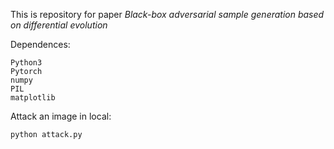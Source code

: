 This is repository for paper *Black-box adversarial sample generation based on differential evolution*



Dependences:

```
Python3
Pytorch
numpy
PIL
matplotlib
```



Attack an image in local:

```
python attack.py
```

